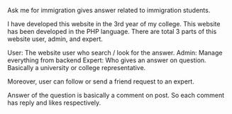 Ask me for immigration gives answer related to immigration students.

I have developed this website in the 3rd year of my college. 
This website has been developed in the PHP language. There are total 3 parts of this website user, admin, and expert.

User: The website user who search / look for the answer.
Admin: Manage everything from backend
Expert: Who gives an answer on question. Basically a university or college representative.

Moreover, user can follow or send a friend request to an expert.

Answer of the question is basically a comment on post. So each comment has reply and likes respectively.

